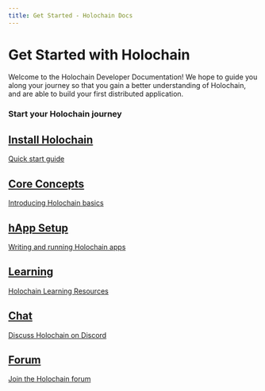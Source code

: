 ```yaml
---
title: Get Started - Holochain Docs
---
```


# Get Started with Holochain

Welcome to the Holochain Developer Documentation! We hope to guide you along your journey so that you gain a better understanding of Holochain, and are able to build your first distributed application.

### Start your Holochain journey

<div class="h-tile-container home-tiles">
	<div class="h-tile tile-hero">
		<a href="install" style="background-image:url(img/tile-1.jpg);">
			<h2>Install Holochain</h2>
			<p>Quick start guide</p>
		</a>
	</div>
	<div class="h-tile tile-hero">
		<a href="concepts" style="background-image:url(img/tile-2.jpg);">
			<h2>Core Concepts</h2>
			<p>Introducing Holochain basics</p>
		</a>
	</div>
	<div class="h-tile tile-hero">
		<a href="happ-setup" style="background-image:url(img/tile-3.jpg);">
			<h2>hApp Setup</h2>
			<p>Writing and running Holochain apps</p>
		</a>
	</div>
	<div class="h-tile tile-hero">
		<a href="learning" style="background-image:url(img/tile-4.jpg);">
			<h2>Learning</h2>
			<p>Holochain Learning Resources</p>
		</a>
	</div>
	<div class="h-tile tile-hero">
		<a href="https://discord.gg/MwPvM4Vffg" style="background-image:url(img/tile-5.jpg);">
			<h2>Chat</h2>
			<p>Discuss Holochain on Discord</p>
		</a>
	</div>
	<div class="h-tile tile-hero">
		<a href="https://forum.holochain.org" style="background-image:url(img/tile-6.jpg);">
			<h2>Forum</h2>
			<p>Join the Holochain forum</p>
		</a>
	</div>
</div>